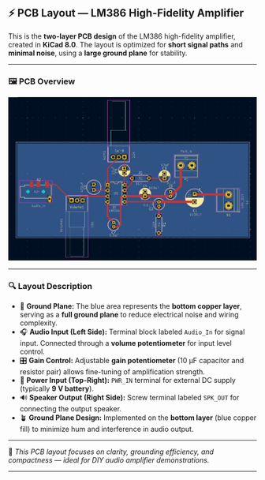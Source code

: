 ## ⚡ PCB Layout — LM386 High-Fidelity Amplifier

This is the **two-layer PCB design** of the LM386 high-fidelity amplifier, created in **KiCad 8.0**.
The layout is optimized for **short signal paths** and **minimal noise**, using a **large ground plane** for stability.

---

### 🖼 PCB Overview

![PCB Layout](/images/pcb_amplifier.jpg)

---

### 🔍 Layout Description

* 🔵 **Ground Plane:** The blue area represents the **bottom copper layer**, serving as a **full ground plane** to reduce electrical noise and wiring complexity.
* 🎧 **Audio Input (Left Side):** Terminal block labeled `Audio_In` for signal input. Connected through a **volume potentiometer** for input level control.
* 🎛 **Gain Control:** Adjustable **gain potentiometer** (10 µF capacitor and resistor pair) allows fine-tuning of amplification strength.
* 🔋 **Power Input (Top-Right):** `PWR_IN` terminal for external DC supply (typically **9 V battery**).
* 🔊 **Speaker Output (Right Side):** Screw terminal labeled `SPK_OUT` for connecting the output speaker.
* 🪴 **Ground Plane Design:** Implemented on the **bottom layer** (blue copper fill) to minimize hum and interference in audio output.

---

🧠 *This PCB layout focuses on clarity, grounding efficiency, and compactness — ideal for DIY audio amplifier demonstrations.*

---
